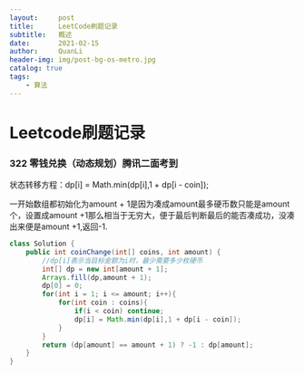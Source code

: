```yaml
---
layout:     post
title:      LeetCode刷题记录
subtitle:   概述
date:       2021-02-15
author:     QuanLi
header-img: img/post-bg-os-metro.jpg
catalog: true
tags:
    - 算法
---
```


# Leetcode刷题记录

### 322 零钱兑换（动态规划）腾讯二面考到

状态转移方程：dp[i] = Math.min(dp[i],1 + dp[i - coin]);

一开始数组都初始化为amount + 1是因为凑成amount最多硬币数只能是amount个，设置成amount +1那么相当于无穷大，便于最后判断最后的能否凑成功，没凑出来便是amount +1,返回-1.

~~~java
class Solution {
    public int coinChange(int[] coins, int amount) {
        //dp[i]表示当目标金额为i时，最少需要多少枚硬币
        int[] dp = new int[amount + 1];
        Arrays.fill(dp,amount + 1);
        dp[0] = 0;
        for(int i = 1; i <= amount; i++){
            for(int coin : coins){
                if(i < coin) continue;
                dp[i] = Math.min(dp[i],1 + dp[i - coin]);
            }
        }
        return (dp[amount] == amount + 1) ? -1 : dp[amount];
    }
}
~~~



​	